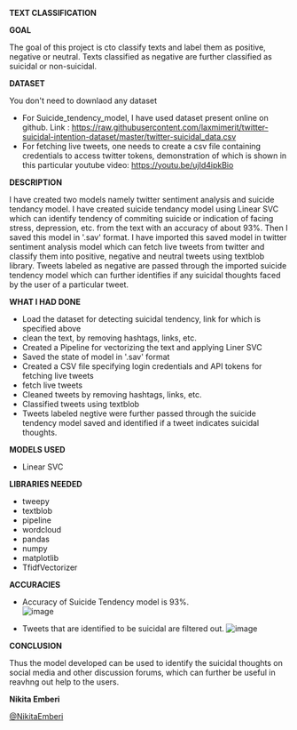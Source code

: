 **TEXT CLASSIFICATION**

**GOAL**

The goal of this project is cto classify texts and label them as positive, negative or neutral. Texts classified as negative are further classified as suicidal or non-suicidal.

**DATASET**

You don't need to downlaod any dataset
- For Suicide_tendency_model, I have used dataset present online on github. Link : https://raw.githubusercontent.com/laxmimerit/twitter-suicidal-intention-dataset/master/twitter-suicidal_data.csv
- For fetching live tweets, one needs to create a csv file containing credentials to access twitter tokens, demonstration of which is shown in this particular youtube video:  https://youtu.be/ujId4ipkBio

**DESCRIPTION**

I have created two models namely twitter sentiment analysis and suicide tendancy model. I have created suicide tendancy model using Linear SVC which can identify tendency of commiting suicide or indication of facing stress, depression, etc. from the text with an accuracy of about 93%. Then I saved this model in '.sav' format. I have imported this saved model in twitter sentiment analysis model which can fetch live tweets from twitter and classify them into positive, negative and neutral tweets using textblob library.
Tweets labeled as negative are passed through the imported suicide tendency model which can further identifies if any suicidal thoughts faced by the user of a particular tweet.

**WHAT I HAD DONE**

- Load the dataset for detecting suicidal tendency, link for which is specified above
- clean the text, by removing hashtags, links, etc.
- Created a Pipeline for vectorizing the text and applying Liner SVC
- Saved the state of model in '.sav' format
- Created a CSV file specifying login credentials and API tokens for fetching live tweets
- fetch live tweets
- Cleaned tweets by removing hashtags, links, etc.
- Classified tweets using textblob
- Tweets labeled negtive were further passed through the suicide tendency model saved and identified if a tweet indicates suicidal thoughts.

**MODELS USED**

- Linear SVC

**LIBRARIES NEEDED**

- tweepy
- textblob
- pipeline
- wordcloud
- pandas
- numpy
- matplotlib
- TfidfVectorizer

**ACCURACIES**

- Accuracy of Suicide Tendency model is 93%. </br>
![image](https://user-images.githubusercontent.com/59737567/138963243-7342ef1b-5098-4bda-9876-a7a0355d83ed.png)

- Tweets that are identified to be suicidal are filtered out.
![image](https://user-images.githubusercontent.com/59737567/138963043-b7e159a2-97e1-4142-ad22-b4eec48a8532.png)

**CONCLUSION**

Thus the model developed can be used to identify the suicidal thoughts on social media and other discussion forums, which can further be useful in reavhng out help to the users.

**Nikita Emberi**

[@NikitaEmberi](https://github.com/NikitaEmberi)
